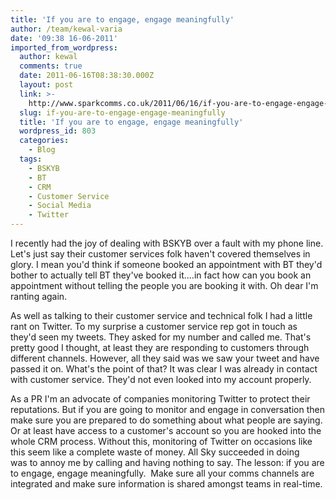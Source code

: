 ```yaml
---
title: 'If you are to engage, engage meaningfully'
author: /team/kewal-varia
date: '09:38 16-06-2011'
imported_from_wordpress:
  author: kewal
  comments: true
  date: 2011-06-16T08:38:30.000Z
  layout: post
  link: >-
    http://www.sparkcomms.co.uk/2011/06/16/if-you-are-to-engage-engage-meaningfully/
  slug: if-you-are-to-engage-engage-meaningfully
  title: 'If you are to engage, engage meaningfully'
  wordpress_id: 803
  categories:
    - Blog
  tags:
    - BSKYB
    - BT
    - CRM
    - Customer Service
    - Social Media
    - Twitter
---
```


I recently had the joy of dealing with BSKYB over a fault with my phone line. Let's just say their customer services folk haven't covered themselves in glory. I mean you'd think if someone booked an appointment with BT they'd bother to actually tell BT they've booked it....in fact how can you book an appointment without telling the people you are booking it with. Oh dear I'm ranting again.

As well as talking to their customer service and technical folk I had a little rant on Twitter. To my surprise a customer service rep got in touch as they'd seen my tweets. They asked for my number and called me. That's pretty good I thought, at least they are responding to customers through different channels. However, all they said was we saw your tweet and have passed it on. What's the point of that? It was clear I was already in contact with customer service. They'd not even looked into my account properly.

As a PR I'm an advocate of companies monitoring Twitter to protect their reputations. But if you are going to monitor and engage in conversation then make sure you are prepared to do something about what people are saying. Or at least have access to a customer's account so you are hooked into the whole CRM process. Without this, monitoring of Twitter on occasions like this seem like a complete waste of money. All Sky succeeded in doing was to annoy me by calling and having nothing to say. The lesson: if you are to engage, engage meaningfully.  Make sure all your comms channels are integrated and make sure information is shared amongst teams in real-time.
